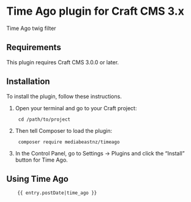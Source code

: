 # Time Ago plugin for Craft CMS 3.x

Time Ago twig filter

## Requirements

This plugin requires Craft CMS 3.0.0 or later.

## Installation

To install the plugin, follow these instructions.

1. Open your terminal and go to your Craft project:

        cd /path/to/project

2. Then tell Composer to load the plugin:

        composer require mediabeastnz/timeago

3. In the Control Panel, go to Settings → Plugins and click the “Install” button for Time Ago.

## Using Time Ago

        {{ entry.postDate|time_ago }}